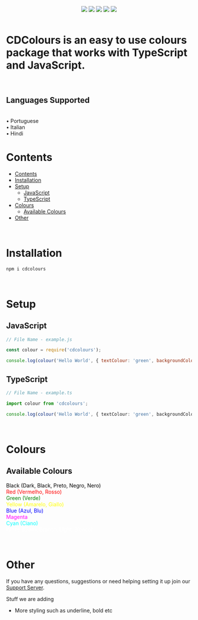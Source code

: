 

<div style="text-align:center">
<a href="https://discord.com/invite/jUNbV5u"><img src="https://img.shields.io/discord/769710808435261490.svg"></a>
<a href="https://www.npmjs.com/package/cdcolours"><img src="https://img.shields.io/npm/dt/cdcolours.svg"></a>
<a href="https://www.npmjs.com/package/cdcolours"><img src="https://img.shields.io/npm/dm/cdcolours.svg?style=color=blue"></a>
<a href="https://www.npmjs.com/package/cdcolours"><img src="https://img.shields.io/npm/v/cdcolours.svg?style=color=blue"></a>
<a href="https://github.com/CreativeDevelopments/CDColours"><img src="https://img.shields.io/badge/license-MIT-blue.svg?style=flat-square"></a>
</div>

<br>

<h1>CDColours is an easy to use colours package that works with TypeScript and JavaScript.</h1>

<br>

<h2>Languages Supported</H2><br>
• Portuguese <br>
• Italian <br>
• Hindi <br>

# Contents

- [Contents](#contents)
- [Installation](#installation)
- [Setup](#setup)
  - [JavaScript](#javascript)
  - [TypeScript](#typescript)
- [Colours](#colours)
  - [Available Colours](#available-colours)
- [Other](#other)

<br>

# Installation
```sh
npm i cdcolours
```

<br>

# Setup

## JavaScript
```js
// File Name - example.js

const colour = require('cdcolours');

console.log(colour('Hello World', { textColour: 'green', backgroundColour: 'cyan'}));
```

## TypeScript
```ts
// File Name - example.ts

import colour from 'cdcolours';

console.log(colour('Hello World', { textColour: 'green', backgroundColour: 'cyan'}));
```

<br>

# Colours

## Available Colours
<span style="color: black">Black (Dark, Black, Preto, Negro, Nero)</span>  
<span style="color: red">Red (Vermelho, Rosso)</span>  
<span style="color: green">Green (Verde)</span>  
<span style="color: yellow">Yellow (Amarelo, Giallo)</span>  
<span style="color: blue">Blue (Azul, Blu)</span>  
<span style="color: magenta">Magenta</span>  
<span style="color: cyan">Cyan (Ciano)</span>  
<span style="color:white">White (Claro, Branco, Light, Bianco)</span>  

<br>

# Other
If you have any questions, suggestions or need helping setting it up join our [Support Server](https://discord.gg/jUNbV5u).

Stuff we are adding

<ul>
    <li>More styling such as underline, bold etc</li>
</ul>

